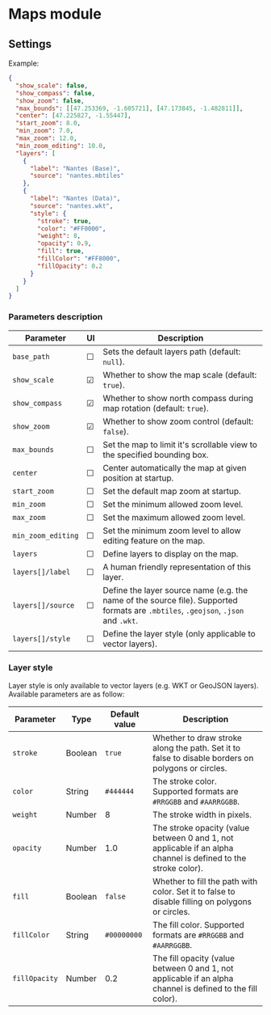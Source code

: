 # Maps module

## Settings

Example:

```json
{
  "show_scale": false,
  "show_compass": false,
  "show_zoom": false,
  "max_bounds": [[47.253369, -1.605721], [47.173845, -1.482811]],
  "center": [47.225827, -1.55447],
  "start_zoom": 8.0,
  "min_zoom": 7.0,
  "max_zoom": 12.0,
  "min_zoom_editing": 10.0,
  "layers": [
    {
      "label": "Nantes (Base)",
      "source": "nantes.mbtiles"
    },
    {
      "label": "Nantes (Data)",
      "source": "nantes.wkt",
      "style": {
        "stroke": true,
        "color": "#FF0000",
        "weight": 8,
        "opacity": 0.9,
        "fill": true,
        "fillColor": "#FF8000",
        "fillOpacity": 0.2
      }
    }
  ]
}
```

### Parameters description

| Parameter          | UI      | Description                                                                                                                        |
| ------------------ | ------- | ---------------------------------------------------------------------------------------------------------------------------------- |
| `base_path`        | &#9744; | Sets the default layers path (default: `null`).                                                                                    |
| `show_scale`       | &#9745; | Whether to show the map scale (default: `true`).                                                                                   |
| `show_compass`     | &#9745; | Whether to show north compass during map rotation (default: `true`).                                                               |
| `show_zoom`        | &#9745; | Whether to show zoom control (default: `false`).                                                               |
| `max_bounds`       | &#9744; | Set the map to limit it's scrollable view to the specified bounding box.                                                           |
| `center`           | &#9744; | Center automatically the map at given position at startup.                                                                         |
| `start_zoom`       | &#9744; | Set the default map zoom at startup.                                                                                               |
| `min_zoom`         | &#9744; | Set the minimum allowed zoom level.                                                                                                |
| `max_zoom`         | &#9744; | Set the maximum allowed zoom level.                                                                                                |
| `min_zoom_editing` | &#9744; | Set the minimum zoom level to allow editing feature on the map.                                                                    |
| `layers`           | &#9744; | Define layers to display on the map.                                                                                               |
| `layers[]/label`   | &#9744; | A human friendly representation of this layer.                                                                                     |
| `layers[]/source`  | &#9744; | Define the layer source name (e.g. the name of the source file). Supported formats are `.mbtiles`, `.geojson`, `.json` and `.wkt`. |
| `layers[]/style`   | &#9744; | Define the layer style (only applicable to vector layers).                                                                         |

### Layer style

Layer style is only available to vector layers (e.g. WKT or GeoJSON layers). Available parameters are as follow:

| Parameter     | Type    | Default value | Description                                                                                                    |
| ------------- | ------- | ------------- | -------------------------------------------------------------------------------------------------------------- |
| `stroke`      | Boolean | `true`        | Whether to draw stroke along the path. Set it to false to disable borders on polygons or circles.              |
| `color`       | String  | `#444444`     | The stroke color. Supported formats are `#RRGGBB` and `#AARRGGBB`.                                             |
| `weight`      | Number  | 8             | The stroke width in pixels.                                                                                    |
| `opacity`     | Number  | 1.0           | The stroke opacity (value between 0 and 1, not applicable if an alpha channel is defined to the stroke color). |
| `fill`        | Boolean | `false`       | Whether to fill the path with color. Set it to false to disable filling on polygons or circles.                |
| `fillColor`   | String  | `#00000000`   | The fill color. Supported formats are `#RRGGBB` and `#AARRGGBB`.                                               |
| `fillOpacity` | Number  | 0.2           | The fill opacity (value between 0 and 1, not applicable if an alpha channel is defined to the fill color).     |
